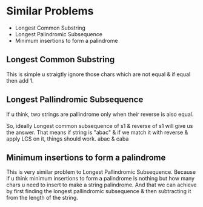 # Similar Problems

- Longest Common Substring
- Longest Palindromic Subsequence
- Minimum insertions to form a palindrome

## Longest Common Substring

This is simple u straigtly ignore those chars which are not equal & if equal then add 1.

## Longest Pallindromic Subsequence


If u think, two strings are pallindrome only when their reverse is also equal.

So, ideally Longest common subsequence of s1 & reverse of s1 will give us the answer.
That means if string is "abac" & if we match it with reverse & apply LCS on it,
things should work.
abac & caba

## Minimum insertions to form a palindrome

This is very similar problem to Longest Pallindromic Subsequence.
Because if u think minimum insertions to form a palindrome is nothing but
how many chars u need to insert to make a string palindrome. And that we can achieve by first finding the longest pallindromic subsequence & then subtracting it from the length of the string.